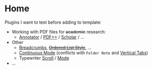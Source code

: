 # Home

Plugins I want to test before adding to template:

- Working with PDF files for ~~academic~~ research:
	- [Annotator](obsidian://show-plugin?id=obsidian-annotator) / [PDF++](obsidian://show-plugin?id=pdf-plus) / [Scholar](obsidian://show-plugin?id=scholar) / …
- Other
	- [Breadcrumbs](obsidian://show-plugin?id=breadcrumbs), ~~[Ordered List Style](obsidian://show-plugin?id=list-style)~~, …
	- [Continuous Mode](obsidian://show-plugin?id=continuous-mode) (conflicts with `Folder Note` and [Vertical Tabs](obsidian://show-plugin?id=vertical-tabs))
	- Typewriter [Scroll](obsidian://show-plugin?id=cm-typewriter-scroll-obsidian) / [Mode](obsidian://show-plugin?id=typewriter-mode)
- …

